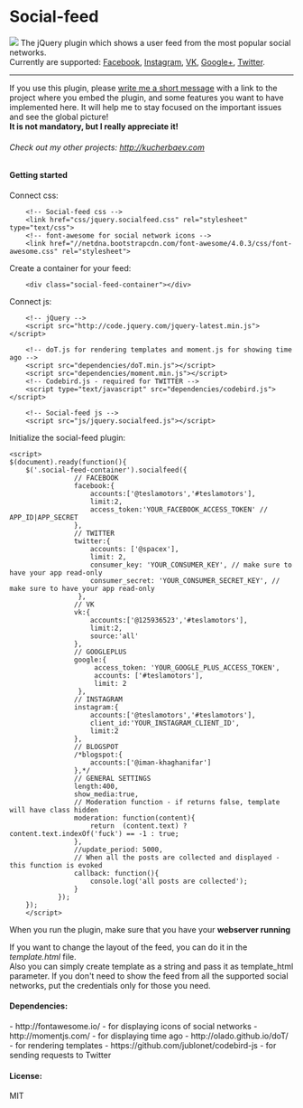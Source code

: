 Social-feed
===========
<a href="http://pavelk2.github.io/social-feed/" target="_blank"><img src="http://habrastorage.org/files/7f6/0f6/e3f/7f60f6e3fab24b0d8c2e4b9b15ccbfc0.png"/></a>
The jQuery plugin which shows a user feed from the most popular social networks.<br/> 
Currently are supported: <a href="http://facebook.com">Facebook</a>, <a href="http://instagram.com">Instagram</a>, <a href="http://vk.com">VK</a>, <a href="http://plus.google.com">Google+</a>, <a href="http://twitter.com">Twitter</a>.
<hr>
If you use this plugin, please <a href="mailto:pavel@kucherbaev.com">write me a short message</a> with a link to the project where you embed the plugin, and some features you want to have implemented here. It will help me to stay focused on the important issues and see the global picture!
<br/><strong>It is not mandatory, but I really appreciate it!</strong>

<h6>Check out my other projects: <a href="http://kucherbaev.com" target="_blank"> http://kucherbaev.com</a><h6>

<h4>Getting started</h4>
Connect css:

        <!-- Social-feed css -->
        <link href="css/jquery.socialfeed.css" rel="stylesheet" type="text/css">
        <!-- font-awesome for social network icons -->
        <link href="//netdna.bootstrapcdn.com/font-awesome/4.0.3/css/font-awesome.css" rel="stylesheet">

Create a container for your feed:

        <div class="social-feed-container"></div>

Connect js:

        <!-- jQuery -->
        <script src="http://code.jquery.com/jquery-latest.min.js"></script>
    
        <!-- doT.js for rendering templates and moment.js for showing time ago -->
        <script src="dependencies/doT.min.js"></script>
        <script src="dependencies/moment.min.js"></script>
        <!-- Codebird.js - required for TWITTER -->
        <script type="text/javascript" src="dependencies/codebird.js"></script>
    
        <!-- Social-feed js -->
        <script src="js/jquery.socialfeed.js"></script>

Initialize the social-feed plugin:

    <script>
    $(document).ready(function(){
        $('.social-feed-container').socialfeed({
                    // FACEBOOK
                    facebook:{
                        accounts:['@teslamotors','#teslamotors'],
                        limit:2,
                        access_token:'YOUR_FACEBOOK_ACCESS_TOKEN' // APP_ID|APP_SECRET
                    },
                    // TWITTER
                    twitter:{
                        accounts: ['@spacex'],
                        limit: 2,
                        consumer_key: 'YOUR_CONSUMER_KEY', // make sure to have your app read-only
                        consumer_secret: 'YOUR_CONSUMER_SECRET_KEY', // make sure to have your app read-only
                     },
                    // VK
                    vk:{
                        accounts:['@125936523','#teslamotors'], 
                        limit:2,
                        source:'all'
                    },
                    // GOOGLEPLUS
                    google:{
                         access_token: 'YOUR_GOOGLE_PLUS_ACCESS_TOKEN', 
                         accounts: ['#teslamotors'],
                         limit: 2
                     },
                    // INSTAGRAM
                    instagram:{
                        accounts:['@teslamotors','#teslamotors'],
                        client_id:'YOUR_INSTAGRAM_CLIENT_ID',
                        limit:2
                    },
                    // BLOGSPOT
                    /*blogspot:{
                        accounts:['@iman-khaghanifar']
                    },*/
                    // GENERAL SETTINGS
                    length:400,
                    show_media:true,
                    // Moderation function - if returns false, template will have class hidden
                    moderation: function(content){
                        return  (content.text) ? content.text.indexOf('fuck') == -1 : true;
                    },
                    //update_period: 5000,
                    // When all the posts are collected and displayed - this function is evoked
                    callback: function(){
                        console.log('all posts are collected');
                    }
                });
        });
        </script>

When you run the plugin, make sure that you have your <strong>webserver running</strong>

If you want to change the layout of the feed, you can do it in the <em>template.html</em> file.
<br/>
Also you can simply create template as a string and pass it as template_html parameter.
If you don't need to show the feed from all the supported social networks, put the credentials only for those you need.

<h4>Dependencies:</h4>
-  http://fontawesome.io/ - for displaying icons of social networks
-  http://momentjs.com/ - for displaying time ago
-  http://olado.github.io/doT/ - for rendering templates
-  https://github.com/jublonet/codebird-js - for sending requests to Twitter

<h4>License:</h4>
MIT


